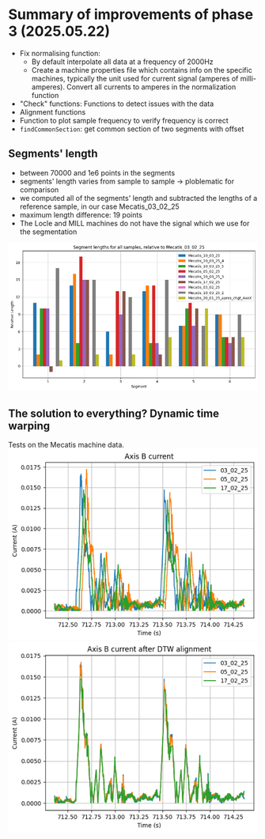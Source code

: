 # Summary of improvements of phase 3 (2025.05.22)

- Fix normalising function:
  - By default interpolate all data at a frequency of 2000Hz
  - Create a machine properties file which contains info on the specific machines, typically the unit used for current signal (amperes of milli-amperes). Convert all currents to amperes in the normalization function
- "Check" functions: Functions to detect issues with the data
- Alignment functions
- Function to plot sample frequency to verify frequency is correct
- `findCommonSection`: get common section of two segments with offset

## Segments' length

- between 70000 and 1e6 points in the segments
- segments' length varies from sample to sample -> ploblematic for comparison
- we computed all of the segments' length and subtracted the lengths of a reference sample, in our case Mecatis_03_02_25
- maximum length difference: 19 points
- The Locle and MILL machines do not have the signal which we use for the segmentation

![./segmentsLength.png](./segmentsLength.png)

## The solution to everything? Dynamic time warping

Tests on the Mecatis machine data.
![./dtw-initialData.png](./dtw-initialData.png)
![./dtw-results.png](./dtw-results.png)
